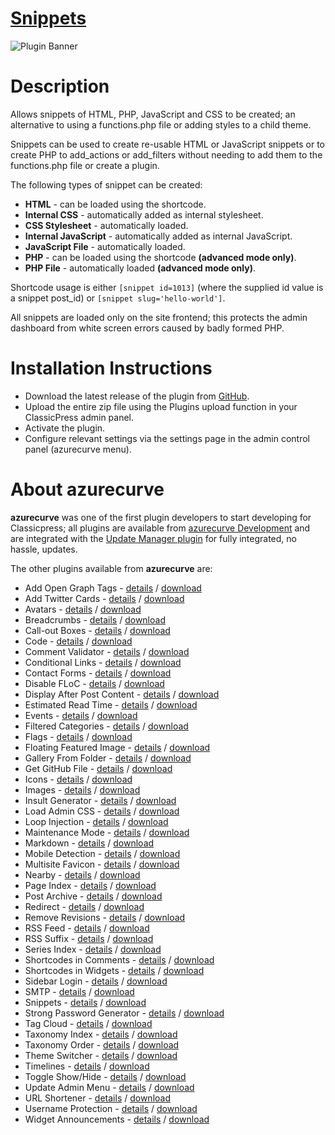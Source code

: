 # [Snippets](https://development.azurecurve.co.uk/classicpress-plugins/snippets/)
![Plugin Banner](/assets/pluginimages/banner-1544x500.png)

# Description

Allows snippets of HTML, PHP, JavaScript and CSS to be created; an alternative to using a functions.php file or adding styles to a child theme.

Snippets can be used to create re-usable HTML or JavaScript snippets or to create PHP to add_actions or add_filters without needing to add them to the functions.php file or create a plugin.

The following types of snippet can be created:
* **HTML** - can be loaded using the shortcode.
* **Internal CSS** - automatically added as internal stylesheet.
* **CSS Stylesheet** - automatically loaded.
* **Internal JavaScript** - automatically added as internal JavaScript.
* **JavaScript File** - automatically loaded.
* **PHP** - can be loaded using the shortcode **(advanced mode only)**.
* **PHP File** - automatically loaded **(advanced mode only)**.

Shortcode usage is either `[snippet id=1013]` (where the supplied id value is a snippet post_id) or `[snippet slug='hello-world']`.

All snippets are loaded only on the site frontend; this protects the admin dashboard from white screen errors caused by badly formed PHP.

# Installation Instructions

 * Download the latest release of the plugin from [GitHub](https://github.com/azurecurve/azrcrv-snippets/releases/latest/).
 * Upload the entire zip file using the Plugins upload function in your ClassicPress admin panel.
 * Activate the plugin.
 * Configure relevant settings via the settings page in the admin control panel (azurecurve menu).

# About azurecurve

**azurecurve** was one of the first plugin developers to start developing for Classicpress; all plugins are available from [azurecurve Development](https://development.azurecurve.co.uk/) and are integrated with the [Update Manager plugin](https://directory.classicpress.net/plugins/update-manager) for fully integrated, no hassle, updates.

The other plugins available from **azurecurve** are:
 * Add Open Graph Tags - [details](https://development.azurecurve.co.uk/classicpress-plugins/add-open-graph-tags/) / [download](https://github.com/azurecurve/azrcrv-add-open-graph-tags/releases/latest/)
 * Add Twitter Cards - [details](https://development.azurecurve.co.uk/classicpress-plugins/add-twitter-cards/) / [download](https://github.com/azurecurve/azrcrv-add-twitter-cards/releases/latest/)
 * Avatars - [details](https://development.azurecurve.co.uk/classicpress-plugins/avatars/) / [download](https://github.com/azurecurve/azrcrv-avatars/releases/latest/)
 * Breadcrumbs - [details](https://development.azurecurve.co.uk/classicpress-plugins/breadcrumbs/) / [download](https://github.com/azurecurve/azrcrv-breadcrumbs/releases/latest/)
 * Call-out Boxes - [details](https://development.azurecurve.co.uk/classicpress-plugins/call-out-boxes/) / [download](https://github.com/azurecurve/azrcrv-call-out-boxes/releases/latest/)
 * Code - [details](https://development.azurecurve.co.uk/classicpress-plugins/code/) / [download](https://github.com/azurecurve/azrcrv-code/releases/latest/)
 * Comment Validator - [details](https://development.azurecurve.co.uk/classicpress-plugins/comment-validator/) / [download](https://github.com/azurecurve/azrcrv-comment-validator/releases/latest/)
 * Conditional Links - [details](https://development.azurecurve.co.uk/classicpress-plugins/conditional-links/) / [download](https://github.com/azurecurve/azrcrv-conditional-links/releases/latest/)
 * Contact Forms - [details](https://development.azurecurve.co.uk/classicpress-plugins/contact-forms/) / [download](https://github.com/azurecurve/azrcrv-contact-forms/releases/latest/)
 * Disable FLoC - [details](https://development.azurecurve.co.uk/classicpress-plugins/disable-floc/) / [download](https://github.com/azurecurve/azrcrv-disable-floc/releases/latest/)
 * Display After Post Content - [details](https://development.azurecurve.co.uk/classicpress-plugins/display-after-post-content/) / [download](https://github.com/azurecurve/azrcrv-display-after-post-content/releases/latest/)
 * Estimated Read Time - [details](https://development.azurecurve.co.uk/classicpress-plugins/estimated-read-time/) / [download](https://github.com/azurecurve/azrcrv-estimated-read-time/releases/latest/)
 * Events - [details](https://development.azurecurve.co.uk/classicpress-plugins/events/) / [download](https://github.com/azurecurve/azrcrv-events/releases/latest/)
 * Filtered Categories - [details](https://development.azurecurve.co.uk/classicpress-plugins/filtered-categories/) / [download](https://github.com/azurecurve/azrcrv-filtered-categories/releases/latest/)
 * Flags - [details](https://development.azurecurve.co.uk/classicpress-plugins/flags/) / [download](https://github.com/azurecurve/azrcrv-flags/releases/latest/)
 * Floating Featured Image - [details](https://development.azurecurve.co.uk/classicpress-plugins/floating-featured-image/) / [download](https://github.com/azurecurve/azrcrv-floating-featured-image/releases/latest/)
 * Gallery From Folder - [details](https://development.azurecurve.co.uk/classicpress-plugins/gallery-from-folder/) / [download](https://github.com/azurecurve/azrcrv-gallery-from-folder/releases/latest/)
 * Get GitHub File - [details](https://development.azurecurve.co.uk/classicpress-plugins/get-github-file/) / [download](https://github.com/azurecurve/azrcrv-get-github-file/releases/latest/)
 * Icons - [details](https://development.azurecurve.co.uk/classicpress-plugins/icons/) / [download](https://github.com/azurecurve/azrcrv-icons/releases/latest/)
 * Images - [details](https://development.azurecurve.co.uk/classicpress-plugins/images/) / [download](https://github.com/azurecurve/azrcrv-images/releases/latest/)
 * Insult Generator - [details](https://development.azurecurve.co.uk/classicpress-plugins/insult-generator/) / [download](https://github.com/azurecurve/azrcrv-insult-generator/releases/latest/)
 * Load Admin CSS - [details](https://development.azurecurve.co.uk/classicpress-plugins/load-admin-css/) / [download](https://github.com/azurecurve/azrcrv-load-admin-css/releases/latest/)
 * Loop Injection - [details](https://development.azurecurve.co.uk/classicpress-plugins/loop-injection/) / [download](https://github.com/azurecurve/azrcrv-loop-injection/releases/latest/)
 * Maintenance Mode - [details](https://development.azurecurve.co.uk/classicpress-plugins/maintenance-mode/) / [download](https://github.com/azurecurve/azrcrv-maintenance-mode/releases/latest/)
 * Markdown - [details](https://development.azurecurve.co.uk/classicpress-plugins/markdown/) / [download](https://github.com/azurecurve/azrcrv-markdown/releases/latest/)
 * Mobile Detection - [details](https://development.azurecurve.co.uk/classicpress-plugins/mobile-detection/) / [download](https://github.com/azurecurve/azrcrv-mobile-detection/releases/latest/)
 * Multisite Favicon - [details](https://development.azurecurve.co.uk/classicpress-plugins/multisite-favicon/) / [download](https://github.com/azurecurve/azrcrv-multisite-favicon/releases/latest/)
 * Nearby - [details](https://development.azurecurve.co.uk/classicpress-plugins/nearby/) / [download](https://github.com/azurecurve/azrcrv-nearby/releases/latest/)
 * Page Index - [details](https://development.azurecurve.co.uk/classicpress-plugins/page-index/) / [download](https://github.com/azurecurve/azrcrv-page-index/releases/latest/)
 * Post Archive - [details](https://development.azurecurve.co.uk/classicpress-plugins/post-archive/) / [download](https://github.com/azurecurve/azrcrv-post-archive/releases/latest/)
 * Redirect - [details](https://development.azurecurve.co.uk/classicpress-plugins/redirect/) / [download](https://github.com/azurecurve/azrcrv-redirect/releases/latest/)
 * Remove Revisions - [details](https://development.azurecurve.co.uk/classicpress-plugins/remove-revisions/) / [download](https://github.com/azurecurve/azrcrv-remove-revisions/releases/latest/)
 * RSS Feed - [details](https://development.azurecurve.co.uk/classicpress-plugins/rss-feed/) / [download](https://github.com/azurecurve/azrcrv-rss-feed/releases/latest/)
 * RSS Suffix - [details](https://development.azurecurve.co.uk/classicpress-plugins/rss-suffix/) / [download](https://github.com/azurecurve/azrcrv-rss-suffix/releases/latest/)
 * Series Index - [details](https://development.azurecurve.co.uk/classicpress-plugins/series-index/) / [download](https://github.com/azurecurve/azrcrv-series-index/releases/latest/)
 * Shortcodes in Comments - [details](https://development.azurecurve.co.uk/classicpress-plugins/shortcodes-in-comments/) / [download](https://github.com/azurecurve/azrcrv-shortcodes-in-comments/releases/latest/)
 * Shortcodes in Widgets - [details](https://development.azurecurve.co.uk/classicpress-plugins/shortcodes-in-widgets/) / [download](https://github.com/azurecurve/azrcrv-shortcodes-in-widgets/releases/latest/)
 * Sidebar Login - [details](https://development.azurecurve.co.uk/classicpress-plugins/sidebar-login/) / [download](https://github.com/azurecurve/azrcrv-sidebar-login/releases/latest/)
 * SMTP - [details](https://development.azurecurve.co.uk/classicpress-plugins/smtp/) / [download](https://github.com/azurecurve/azrcrv-smtp/releases/latest/)
 * Snippets - [details](https://development.azurecurve.co.uk/classicpress-plugins/snippets/) / [download](https://github.com/azurecurve/azrcrv-snippets/releases/latest/)
 * Strong Password Generator - [details](https://development.azurecurve.co.uk/classicpress-plugins/strong-password-generator/) / [download](https://github.com/azurecurve/azrcrv-strong-password-generator/releases/latest/)
 * Tag Cloud - [details](https://development.azurecurve.co.uk/classicpress-plugins/tag-cloud/) / [download](https://github.com/azurecurve/azrcrv-tag-cloud/releases/latest/)
 * Taxonomy Index - [details](https://development.azurecurve.co.uk/classicpress-plugins/taxonomy-index/) / [download](https://github.com/azurecurve/azrcrv-taxonomy-index/releases/latest/)
 * Taxonomy Order - [details](https://development.azurecurve.co.uk/classicpress-plugins/taxonomy-order/) / [download](https://github.com/azurecurve/azrcrv-taxonomy-order/releases/latest/)
 * Theme Switcher - [details](https://development.azurecurve.co.uk/classicpress-plugins/theme-switcher/) / [download](https://github.com/azurecurve/azrcrv-theme-switcher/releases/latest/)
 * Timelines - [details](https://development.azurecurve.co.uk/classicpress-plugins/timelines/) / [download](https://github.com/azurecurve/azrcrv-timelines/releases/latest/)
 * Toggle Show/Hide - [details](https://development.azurecurve.co.uk/classicpress-plugins/toggle-showhide/) / [download](https://github.com/azurecurve/azrcrv-toggle-showhide/releases/latest/)
 * Update Admin Menu - [details](https://development.azurecurve.co.uk/classicpress-plugins/update-admin-menu/) / [download](https://github.com/azurecurve/azrcrv-update-admin-menu/releases/latest/)
 * URL Shortener - [details](https://development.azurecurve.co.uk/classicpress-plugins/url-shortener/) / [download](https://github.com/azurecurve/azrcrv-url-shortener/releases/latest/)
 * Username Protection - [details](https://development.azurecurve.co.uk/classicpress-plugins/username-protection/) / [download](https://github.com/azurecurve/azrcrv-username-protection/releases/latest/)
 * Widget Announcements - [details](https://development.azurecurve.co.uk/classicpress-plugins/widget-announcements/) / [download](https://github.com/azurecurve/azrcrv-widget-announcements/releases/latest/)